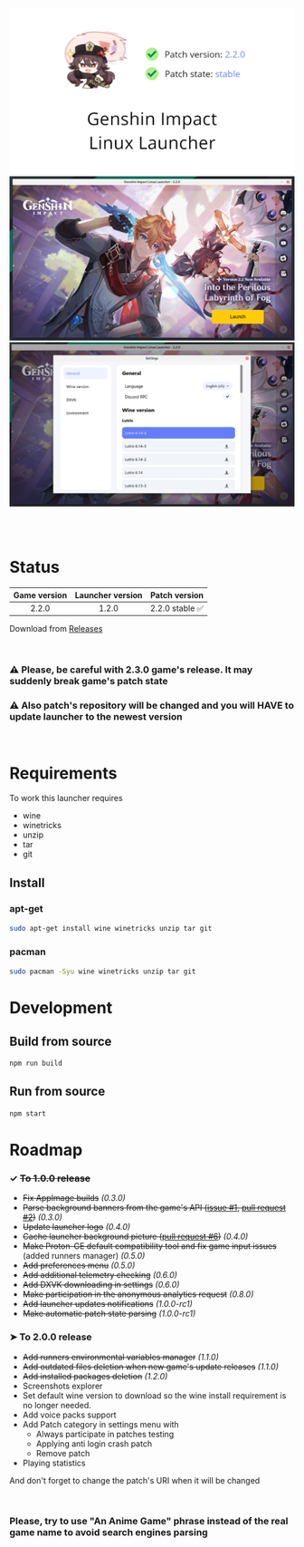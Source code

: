 <img src="repository-pics/logo.jpg">

<img src="repository-pics/launcher-main.png">

<img src="repository-pics/launcher-settings.png">

<br><br>

# Status

| Game version | Launcher version | Patch version |
| :---: | :---: | :---: |
| 2.2.0 | 1.2.0 | 2.2.0 stable ✅ |

Download from [Releases](https://notabug.org/nobody/an-anime-game-launcher/releases)

<br>

### ⚠️ Please, be careful with 2.3.0 game's release. It may suddenly break game's patch state

### ⚠️ Also patch's repository will be changed and you will HAVE to update launcher to the newest version

<br>

# Requirements

To work this launcher requires

* wine
* winetricks
* unzip
* tar
* git

## Install

### apt-get

```sh
sudo apt-get install wine winetricks unzip tar git
```

### pacman

```sh
sudo pacman -Syu wine winetricks unzip tar git
```

# Development

## Build from source

```sh
npm run build
```

## Run from source

```sh
npm start
```

# Roadmap

### ✓ <s>To 1.0.0 release</s>

* <s>Fix AppImage builds</s> *(0.3.0)*
* <s>Parse background banners from the game's API ([issue #1](https://notabug.org/nobody/an-anime-game-launcher/issues/1), [pull request #2](https://notabug.org/nobody/an-anime-game-launcher/pulls/2))</s> *(0.3.0)*
* <s>Update launcher logo</s> *(0.4.0)*
* <s>Cache launcher background picture ([pull request #6](https://notabug.org/nobody/an-anime-game-launcher/pulls/6))</s> *(0.4.0)*
* <s>Make Proton-GE default compatibility tool and fix game input issues</s> (added runners manager) *(0.5.0)*
* <s>Add preferences menu</s> *(0.5.0)*
* <s>Add additional telemetry checking</s> *(0.6.0)*
* <s>Add DXVK downloading in settings</s> *(0.6.0)*
* <s>Make participation in the anonymous analytics request</s> *(0.8.0)*
* <s>Add launcher updates notifications</s> *(1.0.0-rc1)*
* <s>Make automatic patch state parsing</s> *(1.0.0-rc1)*

### ➤ To 2.0.0 release

* <s>Add runners environmental variables manager</s> *(1.1.0)*
* <s>Add outdated files deletion when new game's update releases</s> *(1.1.0)*
* <s>Add installed packages deletion</s> *(1.2.0)*
* Screenshots explorer
* Set default wine version to download so the wine install requirement is no longer needed.
* Add voice packs support
* Add Patch category in settings menu with
  - Always participate in patches testing
  - Applying anti login crash patch
  - Remove patch
* Playing statistics

And don't forget to change the patch's URI when it will be changed

<br>

### Please, try to use "An Anime Game" phrase instead of the real game name to avoid search engines parsing